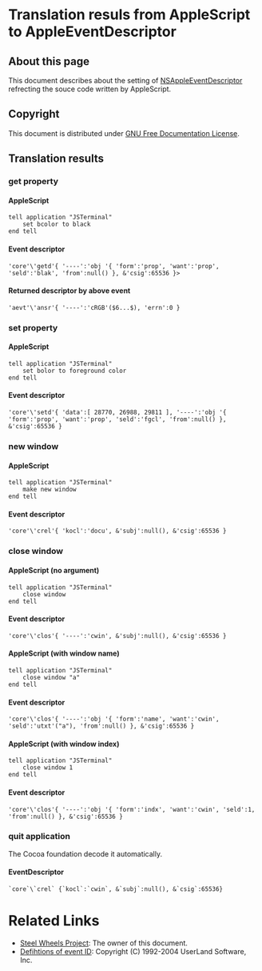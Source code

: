 # Translation resuls from AppleScript to AppleEventDescriptor

## About this page
This document describes about the setting of [NSAppleEventDescriptor](https://developer.apple.com/documentation/foundation/nsappleeventdescriptor) refrecting the souce code written by AppleScript.

## Copyright
This document is distributed under [GNU Free Documentation License](https://www.gnu.org/licenses/fdl-1.3.en.html).

## Translation results
### get property
#### AppleScript
````
tell application "JSTerminal"
	set bcolor to black
end tell
````

#### Event descriptor
````
'core'\'getd'{ '----':'obj '{ 'form':'prop', 'want':'prop', 'seld':'blak', 'from':null() }, &'csig':65536 }>
````

#### Returned descriptor by above event
````
'aevt'\'ansr'{ '----':'cRGB'($6...$), 'errn':0 }
````

### set property
#### AppleScript
````
tell application "JSTerminal"
	set bolor to foreground color
end tell
````

#### Event descriptor
````
'core'\'setd'{ 'data':[ 28770, 26988, 29811 ], '----':'obj '{ 'form':'prop', 'want':'prop', 'seld':'fgcl', 'from':null() }, &'csig':65536 }
````

### new window
#### AppleScript
````
tell application "JSTerminal"
	make new window
end tell
````

#### Event descriptor
````
'core'\'crel'{ 'kocl':'docu', &'subj':null(), &'csig':65536 }
````

### close window
#### AppleScript (no argument)
````
tell application "JSTerminal"
	close window
end tell
````

#### Event descriptor
````
'core'\'clos'{ '----':'cwin', &'subj':null(), &'csig':65536 }
````

#### AppleScript (with window name)
````
tell application "JSTerminal"
	close window "a"
end tell
````

#### Event descriptor
````
'core'\'clos'{ '----':'obj '{ 'form':'name', 'want':'cwin', 'seld':'utxt'("a"), 'from':null() }, &'csig':65536 }
````

#### AppleScript (with window index)
````
tell application "JSTerminal"
	close window 1
end tell
````

#### Event descriptor
````
'core'\'clos'{ '----':'obj '{ 'form':'indx', 'want':'cwin', 'seld':1, 'from':null() }, &'csig':65536 }
````

### quit application
The Cocoa foundation decode it automatically.

#### EventDescriptor
````
`core`\`crel` {`kocl`:`cwin`, &`subj`:null(), &`csig`:65536}
````

# Related Links
* [Steel Wheels Project](https://steelwheels.github.io): The owner of this document.
* [Defihtions of event ID](http://frontierkernel.sourceforge.net/cgi-bin/lxr/source/Common/headers/macconv.h): Copyright (C) 1992-2004 UserLand Software, Inc. 
